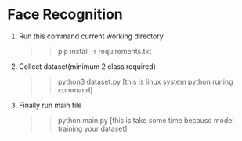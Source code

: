 # Face Recognition

1. Run this command current working directory

    >>pip install -r requirements.txt

3. Collect dataset(minimum 2 class required)

    >>python3 dataset.py
    [this is linux system python runing command]

5. Finally run main file
   
    >>python main.py
    [this is take some time because model training your dataset]

